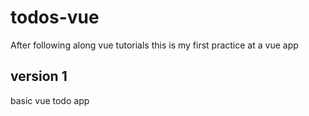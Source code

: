 # todos-vue

After following along vue tutorials this is my first practice at a vue app

## version 1
basic vue todo app
